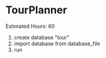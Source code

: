 # TourPlanner
Estimated Hours: 60


1. create database "tour"
2. import database from database_file
3. run
